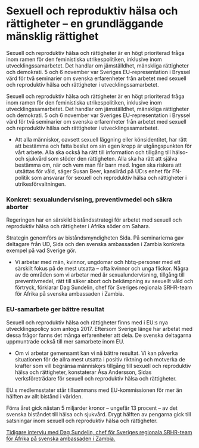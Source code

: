 # Sexuell och reproduktiv hälsa och rättigheter – en grundläggande mänsklig rättighet

Sexuell och reproduktiv hälsa och rättigheter är en högt prioriterad fråga inom ramen för den feministiska utrikespolitiken, inklusive inom utvecklingssamarbetet. Det handlar om jämställdhet, mänskliga rättigheter och demokrati. 5 och 6 november var Sveriges EU-representation i Bryssel värd för två seminarier om svenska erfarenheter från arbetet med sexuell och reproduktiv hälsa och rättigheter i utvecklingssamarbetet.

Sexuell och reproduktiv hälsa och rättigheter är en högt prioriterad fråga inom ramen för den feministiska utrikespolitiken, inklusive inom utvecklingssamarbetet. Det handlar om jämställdhet, mänskliga rättigheter och demokrati. 5 och 6 november var Sveriges EU-representation i Bryssel värd för två seminarier om svenska erfarenheter från arbetet med sexuell och reproduktiv hälsa och rättigheter i utvecklingssamarbetet.

- Att alla människor, oavsett sexuell läggning eller könsidentitet, har rätt att bestämma och fatta beslut om sin egen kropp är utgångspunkten för vårt arbete. Alla ska också ha rätt till information och tillgång till hälso- och sjukvård som stöder den rättigheten. Alla ska ha rätt att själva bestämma om, när och vem man får barn med. Ingen ska riskera att utsättas för våld, säger Susan Beer, kansliråd på UD:s enhet för FN-politik som ansvarar för sexuell och reproduktiv hälsa och rättigheter i utrikesförvaltningen.

### Konkret: sexualundervisning, preventivmedel och säkra aborter

Regeringen har en särskild biståndsstrategi för arbetet med sexuell och reproduktiv hälsa och rättigheter i Afrika söder om Sahara.

Strategin genomförs av biståndsmyndigheten Sida. På seminarierna gav deltagare från UD, Sida och den svenska ambassaden i Zambia konkreta exempel på vad Sverige gör.

- Vi arbetar med män, kvinnor, ungdomar och hbtq-personer med ett särskilt fokus på de mest utsatta – ofta kvinnor och unga flickor. Några av de områden som vi arbetar med är sexualundervisning, tillgång till preventivmedel, rätt till säker abort och bekämpning av sexuellt våld och förtryck, förklarar Dag Sundelin, chef för Sveriges regionala SRHR-team för Afrika på svenska ambassaden i Zambia.

### EU-samarbete ger bättre resultat

Sexuell och reproduktiv hälsa och rättigheter finns med i EU:s nya utvecklingspolicy som antogs 2017. Eftersom Sverige länge har arbetat med dessa frågor fanns det många erfarenheter att dela. De svenska deltagarna uppmuntrade också till mer samarbete inom EU.

- Om vi arbetar gemensamt kan vi nå bättre resultat. Vi kan påverka situationen för de allra mest utsatta i positiv riktning och motverka de krafter som vill begränsa människors tillgång till sexuell och reproduktiv hälsa och rättigheter, konstaterar Åsa Andersson, Sidas verksföreträdare för sexuell och reproduktiv hälsa och rättigheter.

EU:s medlemsstater står tillsammans med EU-kommissionen för mer än hälften av allt bistånd i världen.

Förra året gick nästan 5 miljarder kronor – ungefär 13 procent – av det svenska biståndet till hälsa och sjukvård. Drygt hälften av pengarna gick till satsningar inom sexuell och reproduktiv hälsa och rättigheter.

[Tidigare intervju med Dag Sundelin, chef för Sveriges regionala SRHR-team för Afrika på svenska ambassaden i Zambia.](/artiklar/2017/03/framgangar-och-utmaningar-for-srhr-soder-om-sahara/)
